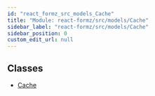 ```yaml
---
id: "react_formz_src_models_Cache"
title: "Module: react-formz/src/models/Cache"
sidebar_label: "react-formz/src/models/Cache"
sidebar_position: 0
custom_edit_url: null
---
```


## Classes

- [Cache](../classes/react_formz_src_models_Cache.Cache.md)
